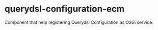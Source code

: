 querydsl-configuration-ecm
==========================

Component that help registering Querydsl Configuration as OSGi service.
